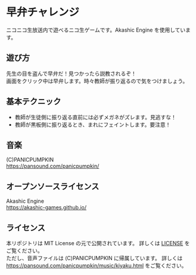 # 早弁チャレンジ
  ニコニコ生放送内で遊べるニコ生ゲームです。Akashic Engine を使用しています。  

## 遊び方
  先生の目を盗んで早弁だ！見つかったら説教されるぞ！  
  画面をクリック中は早弁します。時々教師が振り返るので気をつけましょう。 

## 基本テクニック
  * 教師が生徒側に振り返る直前には必ずメガネがズレます。見逃すな！
  * 教師が黒板側に振り返るとき、まれにフェイントします。要注意！

## 音楽
 (C)PANICPUMPKIN  
 https://pansound.com/panicpumpkin/  
## オープンソースライセンス
 Akashic Engine  
 https://akashic-games.github.io/  
## ライセンス
 本リポジトリは MIT License の元で公開されています。 詳しくは [LICENSE](/LICENSE) をご覧ください。  
 ただし、音声ファイルは (C)PANICPUMPKIN に帰属しています。
 詳しくは https://pansound.com/panicpumpkin/music/kiyaku.html をご覧ください。
